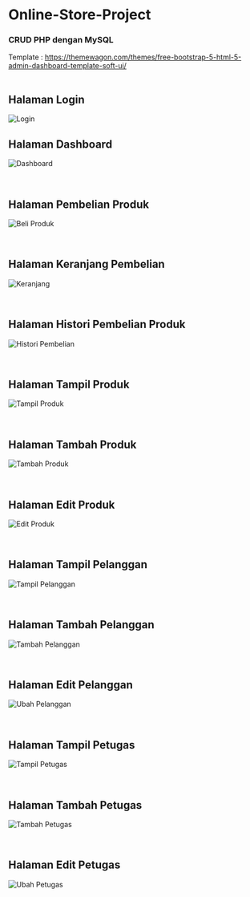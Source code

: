 # Online-Store-Project
<h3>CRUD PHP dengan MySQL</h3>

Template : https://themewagon.com/themes/free-bootstrap-5-html-5-admin-dashboard-template-soft-ui/
<br><br>

<h2>Halaman Login</h2>

![Login](https://user-images.githubusercontent.com/65702027/140840770-f0db153c-b28a-450a-97f5-26be33ef83e2.png)

<h2>Halaman Dashboard</h2>

![Dashboard](https://user-images.githubusercontent.com/65702027/140841385-b43ddcfb-52bc-4436-a229-07b2cd138a7f.png)

<br>
<h2>Halaman Pembelian Produk</h2>

![Beli Produk](https://user-images.githubusercontent.com/65702027/140841933-b0f28de4-eeb5-408f-b7c4-4099fa87df89.png)

<br>
<h2>Halaman Keranjang Pembelian</h2>

![Keranjang](https://user-images.githubusercontent.com/65702027/140842064-4242a28e-fbf4-4aaf-a043-5102809e2c2d.png)

<br>
<h2>Halaman Histori Pembelian Produk</h2>

![Histori Pembelian](https://user-images.githubusercontent.com/65702027/140842080-4b119159-45a8-43fb-938a-1e3f89fdd80f.png)

<br>
<h2>Halaman Tampil Produk</h2>

![Tampil Produk](https://user-images.githubusercontent.com/65702027/140842403-cf1ad69e-3768-4691-9b4e-9559033097be.png)

<br>
<h2>Halaman Tambah Produk</h2>

![Tambah Produk](https://user-images.githubusercontent.com/65702027/140842444-67902cd0-ece8-4dc6-99e1-54f522f4a93e.png)

<br>
<h2>Halaman Edit Produk</h2>

![Edit Produk](https://user-images.githubusercontent.com/65702027/140842413-e043bb1b-3296-4672-9237-ebb30afbeaf4.png)

<br>
<h2>Halaman Tampil Pelanggan</h2>

![Tampil Pelanggan](https://user-images.githubusercontent.com/65702027/140843704-b84b5a5f-c5f3-4b03-be1e-883a9147a77b.png)

<br>
<h2>Halaman Tambah Pelanggan</h2>

![Tambah Pelanggan](https://user-images.githubusercontent.com/65702027/140843715-b090956e-d685-45ea-ab0d-554e3b326874.png)

<br>
<h2>Halaman Edit Pelanggan</h2>

![Ubah Pelanggan](https://user-images.githubusercontent.com/65702027/140843725-f29a066f-e65c-4448-85dd-98957d5487f3.png)

<br>
<h2>Halaman Tampil Petugas</h2>

![Tampil Petugas](https://user-images.githubusercontent.com/65702027/140843735-1f612fb6-d5da-4a24-ae1b-5a3118fd31fc.png)

<br>
<h2>Halaman Tambah Petugas</h2>

![Tambah Petugas](https://user-images.githubusercontent.com/65702027/140843775-eaa04bd9-0abe-4327-bd02-a2579dc49082.png)

<br>
<h2>Halaman Edit Petugas</h2>

![Ubah Petugas](https://user-images.githubusercontent.com/65702027/140843785-788bd253-4e95-4e75-bc52-2a10a348c325.png)



